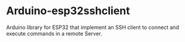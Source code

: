# Arduino-esp32sshclient
Arduino library for ESP32 that implement an SSH client to connect and execute commands in a remote Server.
